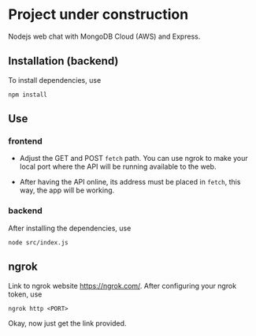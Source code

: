 # Project under construction

Nodejs web chat with MongoDB Cloud (AWS) and Express.

## Installation (backend)

To install dependencies, use

```
npm install
```

## Use

### frontend

- Adjust the GET and POST `fetch` path. You can use ngrok to make your local port where the API will be running available to the web.

- After having the API online, its address must be placed in `fetch`, this way, the app will be working.

### backend

After installing the dependencies, use

```
node src/index.js
```

## ngrok

Link to ngrok website https://ngrok.com/. After configuring your ngrok token, use

```
ngrok http <PORT>
```

Okay, now just get the link provided.
